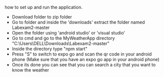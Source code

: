 how to set up and run the application.

- Download folder to zip folder
- Go to folder and inside the 'downloads' extract the folder named Labexam2-master
- Open the folder using 'android studio' or 'visual studio'
- Go to cmd and go to the MyWeatherApp directory "C:\Users\DELL\Downloads\Labexam2-master"
- Inside the directory type "npm start"
- Press "S" to switch to expo go and scan the qr code in your android phone (Make sure that you have an expo go app in your android phone)
- Once its done you can see that you can search a city that you want to know the weather
